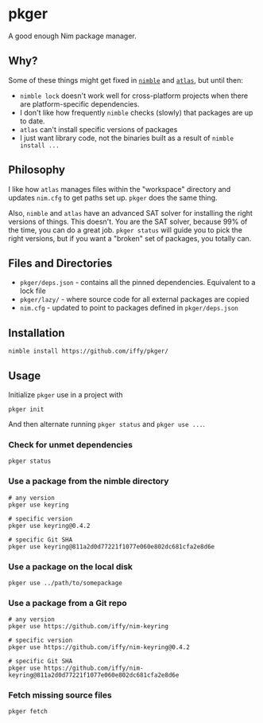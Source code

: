 # pkger

A good enough Nim package manager.

## Why?

Some of these things might get fixed in [`nimble`](https://github.com/nim-lang/nimble) and [`atlas`](https://github.com/nim-lang/atlas), but until then:

- `nimble lock` doesn't work well for cross-platform projects when there are platform-specific dependencies.
- I don't like how frequently `nimble` checks (slowly) that packages are up to date.
- `atlas` can't install specific versions of packages
- I just want library code, not the binaries built as a result of `nimble install ...`

## Philosophy

I like how `atlas` manages files within the "workspace" directory and updates `nim.cfg` to get paths set up. `pkger` does the same thing.

Also, `nimble` and `atlas` have an advanced SAT solver for installing the right versions of things. This doesn't. You are the SAT solver, because 99% of the time, you can do a great job. `pkger status` will guide you to pick the right versions, but if you want a "broken" set of packages, you totally can.

## Files and Directories

- `pkger/deps.json` - contains all the pinned dependencies. Equivalent to a lock file
- `pkger/lazy/` - where source code for all external packages are copied
- `nim.cfg` - updated to point to packages defined in `pkger/deps.json`

## Installation

```
nimble install https://github.com/iffy/pkger/
```

## Usage

Initialize `pkger` use in a project with

```
pkger init
```

And then alternate running `pkger status` and `pkger use ...`.

### Check for unmet dependencies

```
pkger status
```

### Use a package from the nimble directory

```
# any version
pkger use keyring

# specific version
pkger use keyring@0.4.2

# specific Git SHA
pkger use keyring@811a2d0d77221f1077e060e802dc681cfa2e8d6e
```

### Use a package on the local disk

```
pkger use ../path/to/somepackage
```

### Use a package from a Git repo

```
# any version
pkger use https://github.com/iffy/nim-keyring

# specific version
pkger use https://github.com/iffy/nim-keyring@0.4.2

# specific Git SHA
pkger use https://github.com/iffy/nim-keyring@811a2d0d77221f1077e060e802dc681cfa2e8d6e
```

### Fetch missing source files

```
pkger fetch
```